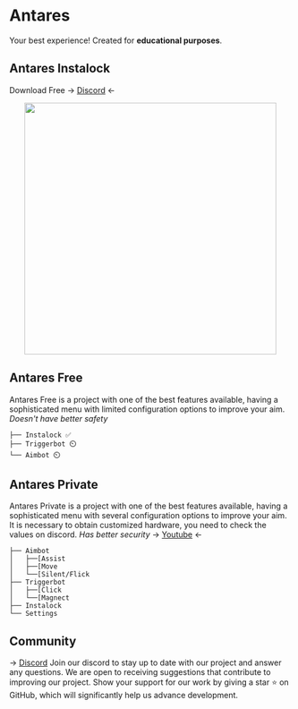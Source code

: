 # Antares

Your best experience! 
Created for **educational purposes**.

## Antares Instalock
Download Free -> [Discord](https://discord.gg/Z34hwhSPBk) <-
<p align="center">
  <img src="[https://github.com/aidsplus/Antares/blob/main/instalock.png?raw=true)?raw=true" width=450px >
</p>

## Antares Free

Antares Free is a project with one of the best features available, having a sophisticated menu with limited configuration options to improve your aim. 
*Doesn't have better safety*

```
├── Instalock ✅
├── Triggerbot ⏲️
└── Aimbot ⏲️
```

## Antares Private

Antares Private is a project with one of the best features available, having a sophisticated menu with several configuration options to improve your aim. 
It is necessary to obtain customized hardware, you need to check the values on discord. 
*Has better security*
-> [Youtube](https://youtu.be/KKLIsCqtyRU) <-

```
├── Aimbot
│   ├──[Assist
│   ├──[Move
│   └──[Silent/Flick
├── Triggerbot
│   ├──[Click
│   └──[Magnect
├── Instalock
└── Settings
```

## Community

-> [Discord](https://discord.gg/Z34hwhSPBk)
Join our discord to stay up to date with our project and answer any questions. 
We are open to receiving suggestions that contribute to improving our project. 
Show your support for our work by giving a star ⭐️ on GitHub, which will significantly help us advance development.
